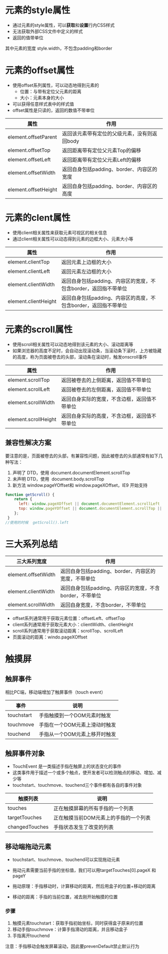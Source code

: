# 元素的style属性

* 通过元素的style属性，可以**获取**和**设置**行内CSS样式
* 无法获取外部CSS文件中定义的样式
* 返回的值带单位

其中元素的宽度 style.width，不包含padding和border

# 元素的offset属性

* 使用offset系列属性，可以动态地得到元素的
  * 位置：与带有定位父元素的距离
  * 大小：元素本身的大小
* 可以获得任意样式表中的样式值
* offset属性是只读的，返回的数值不带单位

| 属性                 | 作用                                         |
| -------------------- | -------------------------------------------- |
| element.offsetParent | 返回该元素带有定位的父级元素，没有则返回body |
| element.offsetTop    | 返回距离带有定位父元素Top的偏移              |
| element.offsetLeft   | 返回距离带有定位父元素Left的偏移             |
| element.offsetWidth  | 返回自身包括padding、border、内容区的宽度    |
| element.offsetHeight | 返回自身包括padding、border、内容区的高度    |

# 元素的clent属性

* 使用client相关属性来获取元素可视区的相关信息
* 通过client相关属性可以动态得到元素的边框大小、元素大小等

| 属性                 | 作用                                                         |
| -------------------- | ------------------------------------------------------------ |
| element.clientTop    | 返回元素上边框的大小                                         |
| element.clientLeft   | 返回元素左边框的大小                                         |
| element.clientWidth  | 返回自身包括padding、内容区的宽度，不包含border，返回指不带单位 |
| element.clientHeight | 返回自身包括padding、内容区的高度，不包含border，返回指不带单位 |

# 元素的scroll属性

* 使用scroll相关属性可以动态地得到该元素的大小、滚动距离等
* 如果浏览器的高度不足时，会自动出现滚动条，当滚动条下滚时，上方被隐藏的高度，称为页面被卷去的头部，滚动条在滚动时，触发onscroll事件

| 属性                 | 作用                                         |
| -------------------- | -------------------------------------------- |
| element.scrollTop    | 返回被卷去的上侧距离，返回值不带单位         |
| element.scrollLeft   | 返回被卷去的左侧距离，返回值不带单位         |
| element.scrollWidth  | 返回自身实际的宽度，不含边框，返回值不带单位 |
| element.scrollHeight | 返回自身实际的高度，不含边框，返回值不带单位 |

## 兼容性解决方案

要注意的是，页面被卷去的头部，有兼容性问题，因此被卷去的头部通常有如下几种写法：

1. 声明了 DTD，使用 document.documentElement.scrollTop
2. 未声明 DTD，使用  document.body.scrollTop
3. 新方法 window.pageYOffset和 window.pageXOffset，IE9 开始支持

```javascript
function getScroll() {
    return {
      left: window.pageXOffset || document.documentElement.scrollLeft || document.body.scrollLeft||0,
      top: window.pageYOffset || document.documentElement.scrollTop || document.body.scrollTop || 0
    };
 } 
//使用的时候  getScroll().left

```

# 三大系列总结

| 三大系列宽度        | 作用                                                    |
| ------------------- | ------------------------------------------------------- |
| element.offsetWidth | 返回自身包括padding、border、内容区的宽度，不带单位     |
| element.clientWidth | 返回自身包括padding、内容区的宽度，不含border，不带单位 |
| element.scrollWidth | 返回自身宽度，不含border，不带单位                      |

* offset系列通常用于获取元素位置：offsetLeft、offsetTop
* client系列通常用于获取元素大小：clientWidth、clientHeight
* scroll系列通常用于获取滚动距离：scrollTop、scrollLeft
* 页面滚动的距离：windo.pageXOffset







# 触摸屏

## 触屏事件

相比PC端，移动端增加了触屏事件（touch event）

| 事件       | 说明                          |
| ---------- | ----------------------------- |
| touchstart | 手指触摸到一个DOM元素时触发   |
| touchmove  | 手指在一个DOM元素上滑动时触发 |
| touchend   | 手指从一个DOM元素上移开时触发 |

## 触屏事件对象

* TouchEvent 是一类描述手指在触屏上的状态变化的事件
* 这类事件用于描述一个或多个触点，使开发者可以检测触点的移动、增加、减少等
* touchstart、touchmove、touchend三个事件都有各自的事件对象

| 触摸列表       | 说明                                  |
| -------------- | ------------------------------------- |
| touches        | 正在触摸屏幕的所有手指的一个列表      |
| targetTouches  | 正在触摸当前DOM元素上的手指的一个列表 |
| changedTouches | 手指状态发生了改变的列表              |

## 移动端拖动元素

* touchstart、touchmove、touchend可以实现拖动元素
* 拖动元素需要当前手指的坐标值，我们可以用targetTouches[0].pageX 和 pageY
* 拖动原理：手指移动时，计算移动的距离，然后用盒子的位置+移动的距离

* 移动的距离：手指的当前位置，减去刚开始触摸的位置

### 步骤

1. 触摸元素touchstart：获取手指初始坐标，同时获得盒子原来的位置
2. 移动手指touchmove：计算手指滑动的距离，并且移动盒子
3. 手指离开touchend

注意：手指移动会触发屏幕滚动，因此要prevenDefault禁止默认行为
